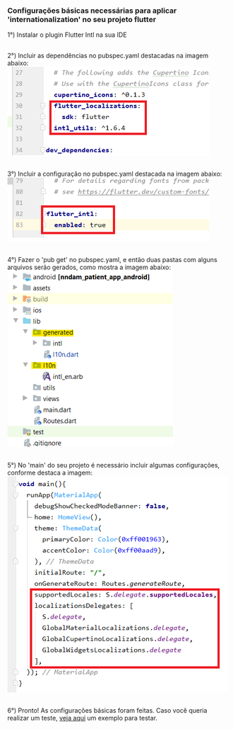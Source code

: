### Configurações básicas necessárias para aplicar 'internationalization' no seu projeto flutter

1°) Instalar o plugin Flutter Intl na sua IDE
##
2°) Incluir as dependências no pubspec.yaml destacadas na imagem abaixo:
![](https://github.com/SabrinaKaren/flutter-helper/blob/master/internationalization/assets/01_dependencies.png)
##
3°) Incluir a configuração no pubspec.yaml destacada na imagem abaixo:
![](https://github.com/SabrinaKaren/flutter-helper/blob/master/internationalization/assets/02_configuracao_pub.png)
##
4°) Fazer o 'pub get' no pubspec.yaml, e então duas pastas com alguns arquivos serão gerados, como mostra a imagem abaixo:
![](https://github.com/SabrinaKaren/flutter-helper/blob/master/internationalization/assets/03_pastas_geradas.png)
##
5°) No 'main' do seu projeto é necessário incluir algumas configurações, conforme destaca a imagem:
![](https://github.com/SabrinaKaren/flutter-helper/blob/master/internationalization/assets/04_conf_main.png)
##
6°) Pronto! As configurações básicas foram feitas. Caso você queria realizar um teste, [veja aqui](/internationalization/example.md) um exemplo para testar.
